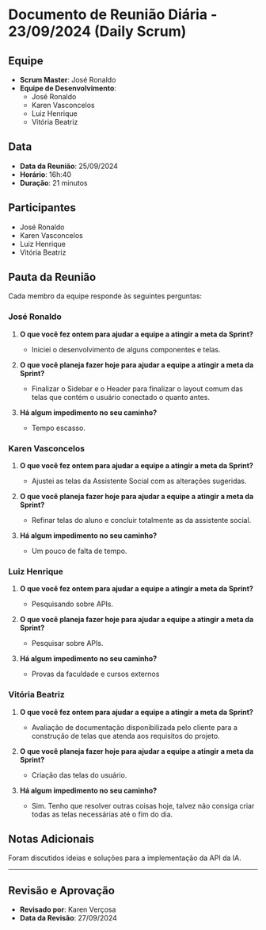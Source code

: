 # Documento de Reunião Diária - 23/09/2024 (Daily Scrum)

## Equipe
- **Scrum Master**: José Ronaldo
- **Equipe de Desenvolvimento**:
  - José Ronaldo
  - Karen Vasconcelos
  - Luiz Henrique
  - Vitória Beatriz

## Data
- **Data da Reunião**: 25/09/2024
- **Horário**: 16h:40
- **Duração**: 21 minutos

## Participantes
  - José Ronaldo
  - Karen Vasconcelos
  - Luiz Henrique
  - Vitória Beatriz

## Pauta da Reunião
Cada membro da equipe responde às seguintes perguntas:

### José Ronaldo
1. **O que você fez ontem para ajudar a equipe a atingir a meta da Sprint?**
   - Iniciei o desenvolvimento de alguns componentes e telas.

2. **O que você planeja fazer hoje para ajudar a equipe a atingir a meta da Sprint?**
   - Finalizar o Sidebar e o Header para finalizar o layout comum das telas que contém o usuário conectado o quanto antes.

3. **Há algum impedimento no seu caminho?**
   - Tempo escasso.

### Karen Vasconcelos
1. **O que você fez ontem para ajudar a equipe a atingir a meta da Sprint?**
   - Ajustei as telas da Assistente Social com as alterações sugeridas.

2. **O que você planeja fazer hoje para ajudar a equipe a atingir a meta da Sprint?**
   - Refinar telas do aluno e concluir totalmente as da assistente social.

3. **Há algum impedimento no seu caminho?**
   - Um pouco de falta de tempo.

### Luiz Henrique
1. **O que você fez ontem para ajudar a equipe a atingir a meta da Sprint?**
   - Pesquisando sobre APIs.

2. **O que você planeja fazer hoje para ajudar a equipe a atingir a meta da Sprint?**
   - Pesquisar sobre APIs.

3. **Há algum impedimento no seu caminho?**
   - Provas da faculdade e cursos externos

### Vitória Beatriz
1. **O que você fez ontem para ajudar a equipe a atingir a meta da Sprint?**
   - Avaliação de documentação disponibilizada pelo cliente para a construção de telas que atenda aos requisitos do projeto.


2. **O que você planeja fazer hoje para ajudar a equipe a atingir a meta da Sprint?**
   - Criação das telas do usuário.

3. **Há algum impedimento no seu caminho?**
   - Sim. Tenho que resolver outras coisas hoje, talvez não consiga criar todas as telas  necessárias até o fim do dia.

## Notas Adicionais
Foram discutidos ideias e soluções para a implementação da API da IA.

---

## Revisão e Aprovação
- **Revisado por**: Karen Verçosa
- **Data da Revisão**: 27/09/2024
